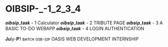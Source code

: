 # OIBSIP-_-1_2_3_4
𝒐𝒊𝒃𝒔𝒊𝒑_𝒕𝒂𝒔𝒌 - 1 
Calculator
𝒐𝒊𝒃𝒔𝒊𝒑_𝒕𝒂𝒔𝒌 - 2 
TRIBUTE PAGE
𝒐𝒊𝒃𝒔𝒊𝒑_𝒕𝒂𝒔𝒌 - 3 
A BASIC TO-DO WEBAPP
𝒐𝒊𝒃𝒔𝒊𝒑_𝒕𝒂𝒔𝒌 - 4
 LOGIN AUTHENTICATION 

 𝐉𝐮ly-𝐏1 ʙᴀᴛᴄʜ ᴏɪʙ-ꜱɪᴘ
OASIS WEB DEVELOPMENT INTERNSHIP
